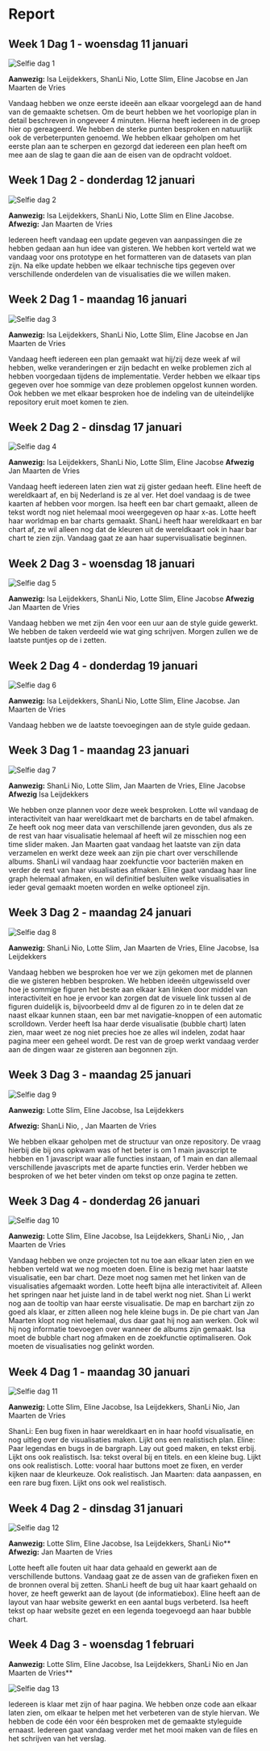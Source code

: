 ﻿# Report


## Week 1 Dag 1 - woensdag 11 januari


![Selfie dag 1](https://github.com/SLNio/Final-Project/blob/master/doc/11jan.jpg)


**Aanwezig:** Isa Leijdekkers, ShanLi Nio, Lotte Slim, Eline Jacobse en Jan Maarten de Vries  

Vandaag hebben we onze eerste ideeën aan elkaar voorgelegd aan de hand van de gemaakte schetsen. Om de beurt hebben we het voorlopige plan in detail beschreven in ongeveer 4 minuten. Hierna heeft iedereen in de groep hier op gereageerd. We hebben de sterke punten besproken en natuurlijk ook de verbeterpunten genoemd. We hebben elkaar geholpen om het eerste plan aan te scherpen en gezorgd dat iedereen een plan heeft om mee aan de slag te gaan die aan de eisen van de opdracht voldoet.


## Week 1 Dag 2 - donderdag 12 januari 


![Selfie dag 2](https://github.com/SLNio/Final-Project/blob/master/doc/12jan.jpg)

**Aanwezig:** Isa Leijdekkers, ShanLi Nio, Lotte Slim en Eline Jacobse.
**Afwezig:** Jan Maarten de Vries  

Iedereen heeft vandaag een update gegeven van aanpassingen die ze hebben gedaan aan hun idee van gisteren. We hebben kort verteld wat we vandaag voor ons prototype en het formatteren van de datasets van plan zijn. 
Na elke update hebben we elkaar technische tips gegeven over verschillende onderdelen van de visualisaties die we willen maken. 

## Week 2 Dag 1 - maandag 16 januari 


![Selfie dag 3](https://github.com/SLNio/Final-Project/blob/master/doc/16jan.jpg)


**Aanwezig:** Isa Leijdekkers, ShanLi Nio, Lotte Slim, Eline Jacobse en Jan Maarten de Vries


Vandaag heeft iedereen een plan gemaakt wat hij/zij deze week af wil hebben, welke veranderingen er zijn bedacht en welke problemen zich al hebben voorgedaan tijdens de implementatie. Verder hebben we elkaar tips gegeven over hoe sommige van deze problemen opgelost kunnen worden. Ook hebben we met elkaar besproken hoe de indeling van de uiteindelijke repository eruit moet komen te zien.


## Week 2 Dag 2 - dinsdag 17 januari 


![Selfie dag 4](https://github.com/SLNio/Final-Project/blob/master/doc/17jan.jpg)


**Aanwezig:** Isa Leijdekkers, ShanLi Nio, Lotte Slim, Eline Jacobse 
**Afwezig** Jan Maarten de Vries


Vandaag heeft iedereen laten zien wat zij gister gedaan heeft. Eline heeft de wereldkaart af, en bij Nederland is ze al ver. Het doel vandaag is de twee kaarten af hebben voor morgen. 
Isa heeft een bar chart gemaakt, alleen de tekst wordt nog niet helemaal mooi weergegeven op haar x-as. Lotte heeft haar worldmap en bar charts gemaakt. ShanLi heeft haar wereldkaart en bar chart af, ze wil alleen nog dat de kleuren uit de wereldkaart ook in haar bar chart te zien zijn. Vandaag gaat ze aan haar supervisualisatie beginnen. 


## Week 2 Dag 3 - woensdag 18 januari


![Selfie dag 5](https://github.com/SLNio/Final-Project/blob/master/doc/18jan.jpg)


**Aanwezig:** Isa Leijdekkers, ShanLi Nio, Lotte Slim, Eline Jacobse 
**Afwezig** Jan Maarten de Vries

Vandaag hebben we met zijn 4en voor een uur aan de style guide gewerkt. We hebben de taken verdeeld wie wat ging schrijven. Morgen zullen we de laatste puntjes op de i zetten.


## Week 2 Dag 4 - donderdag 19 januari


![Selfie dag 6](https://github.com/SLNio/Final-Project/blob/master/doc/19jan.jpg)


**Aanwezig:** Isa Leijdekkers, ShanLi Nio, Lotte Slim, Eline Jacobse. Jan Maarten de Vries

Vandaag hebben we de laatste toevoegingen aan de style guide gedaan.


## Week 3 Dag 1 - maandag 23 januari 


![Selfie dag 7](https://github.com/SLNio/Final-Project/blob/master/doc/23jan.jpg)


**Aanwezig:** ShanLi Nio, Lotte Slim, Jan Maarten de Vries, Eline Jacobse 
**Afwezig** Isa Leijdekkers

We hebben onze plannen voor deze week besproken. Lotte wil vandaag de interactiviteit van haar wereldkaart met de barcharts en de tabel afmaken. Ze heeft ook nog meer data van verschillende jaren gevonden, dus als ze de rest van haar visualisatie helemaal af heeft wil ze misschien nog een time slider maken. Jan Maarten gaat vandaag het laatste van zijn data verzamelen en werkt deze week aan zijn pie chart over verschillende albums. ShanLi wil vandaag haar zoekfunctie voor bacteriën maken en verder de rest van haar visualisaties afmaken. Eline gaat vandaag haar line graph helemaal afmaken, en wil definitief besluiten welke visualisaties in ieder geval gemaakt moeten worden en welke optioneel zijn. 


## Week 3 Dag 2 - maandag 24 januari 


![Selfie dag 8](https://github.com/SLNio/Final-Project/blob/master/doc/24jan.jpg)


**Aanwezig:** ShanLi Nio, Lotte Slim, Jan Maarten de Vries, Eline Jacobse, Isa Leijdekkers

Vandaag hebben we besproken hoe ver we zijn gekomen met de plannen die we gisteren hebben besproken. We hebben ideeën uitgewisseld over hoe je sommige figuren het beste aan elkaar kan linken door middel van interactiviteit en hoe je ervoor kan zorgen dat de visuele link tussen al de figuren duidelijk is, bijvoorbeeld dmv al de figuren zo in te delen dat ze naast elkaar kunnen staan, een bar met navigatie-knoppen of een automatic scrolldown. Verder heeft Isa haar derde visualisatie (bubble chart) laten zien, maar weet ze nog niet precies hoe ze alles wil indelen, zodat haar pagina meer een geheel wordt. De rest van de groep werkt vandaag verder aan de dingen waar ze gisteren aan begonnen zijn. 


## Week 3 Dag 3 - maandag 25 januari 


![Selfie dag 9](https://github.com/SLNio/Final-Project/blob/master/doc/25jan.jpg)

**Aanwezig:** Lotte Slim, Eline Jacobse, Isa Leijdekkers 

**Afwezig:** ShanLi Nio, , Jan Maarten de Vries 

We hebben elkaar geholpen met de structuur van onze repository. De vraag hierbij die bij ons opkwam was of het beter is om 1 main javascript te hebben en 1 javascript waar alle functies instaan, of 1 main en dan allemaal verschillende javascripts met de aparte functies erin. Verder hebben we besproken of we het beter vinden om tekst op onze pagina te zetten. 


## Week 3 Dag 4 - donderdag 26 januari 


![Selfie dag 10](https://github.com/SLNio/Final-Project/blob/master/doc/26jan.jpg)


**Aanwezig:** Lotte Slim, Eline Jacobse, Isa Leijdekkers, ShanLi Nio, , Jan Maarten de Vries

Vandaag hebben we onze projecten tot nu toe aan elkaar laten zien en we hebben verteld wat we nog moeten doen. Eline is bezig met haar laatste visualisatie, een bar chart. Deze moet nog samen met het linken van de visualisaties afgemaakt worden. Lotte heeft bijna alle interactiviteit af. Alleen het springen naar het juiste land in de tabel werkt nog niet. Shan Li werkt nog aan de tooltip van haar eerste visualisatie. De map en barchart zijn zo goed als klaar, er zitten alleen nog hele kleine bugs in. De pie chart van Jan Maarten klopt nog niet helemaal, dus daar gaat hij nog aan werken. Ook wil hij nog informatie toevoegen over wanneer de albums zijn gemaakt. Isa moet de bubble chart nog afmaken en de zoekfunctie optimaliseren. Ook moeten de visualisaties nog gelinkt worden.


## Week 4 Dag 1 - maandag 30 januari


![Selfie dag 11](https://github.com/SLNio/Final-Project/blob/master/doc/30jan.jpg)



**Aanwezig:** Lotte Slim, Eline Jacobse, Isa Leijdekkers, ShanLi Nio, Jan Maarten de Vries

ShanLi: Een bug fixen in haar wereldkaart en in haar hoofd visualisatie, en nog uitleg over de visualisaties maken. Lijkt ons een realistisch plan.
Eline: Paar legendas en bugs in de bargraph. Lay out goed maken, en tekst erbij. Lijkt ons ook realistisch.
Isa: tekst overal bij en titels. en een kleine bug. Lijkt ons ook realistisch.
Lotte: vooral haar buttons moet ze fixen, en verder kijken naar de kleurkeuze. Ook realistisch.
Jan Maarten: data aanpassen, en een rare bug fixen. Lijkt ons ook wel realistisch.


## Week 4 Dag 2 - dinsdag 31 januari


![Selfie dag 12](https://github.com/SLNio/Final-Project/blob/master/doc/31jan.jpg)


**Aanwezig:** Lotte Slim, Eline Jacobse, Isa Leijdekkers, ShanLi Nio**
**Afwezig:** Jan Maarten de Vries

Lotte heeft alle fouten uit haar data gehaald en gewerkt aan de verschillende buttons. Vandaag gaat ze de assen van de grafieken fixen en de bronnen overal bij zetten. ShanLi heeft de bug uit haar kaart gehaald on hover, ze heeft gewerkt aan de layout (de informatiebox). Eline heeft aan de layout van haar website gewerkt en een aantal bugs verbeterd. Isa heeft tekst op haar website gezet en een legenda toegevoegd aan haar bubble chart. 


## Week 4 Dag 3 - woensdag 1 februari


**Aanwezig:** Lotte Slim, Eline Jacobse, Isa Leijdekkers, ShanLi Nio en Jan Maarten de Vries**


![Selfie dag 13](https://github.com/SLNio/Final-Project/blob/master/doc/1feb.jpg)

Iedereen is klaar met zijn of haar pagina. We hebben onze code aan elkaar laten zien, om elkaar te helpen met het verbeteren van de style hiervan. We hebben de code één voor één besproken met de gemaakte styleguide ernaast. Iedereen gaat vandaag verder met het mooi maken van de files en het schrijven van het verslag.
